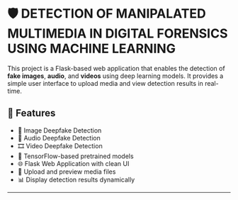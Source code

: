 # 🛡️ DETECTION OF MANIPALATED MULTIMEDIA IN DIGITAL FORENSICS USING MACHINE LEARNING

This project is a Flask-based web application that enables the detection of **fake images**, **audio**, and **videos** using deep learning models. It provides a simple user interface to upload media and view detection results in real-time.

## 📌 Features

- 🎯 Image Deepfake Detection
- 🎤 Audio Deepfake Detection
- 🎞️ Video Deepfake Detection
- 🧠 TensorFlow-based pretrained models
- 🌐 Flask Web Application with clean UI
- 📁 Upload and preview media files
- 📊 Display detection results dynamically

---
